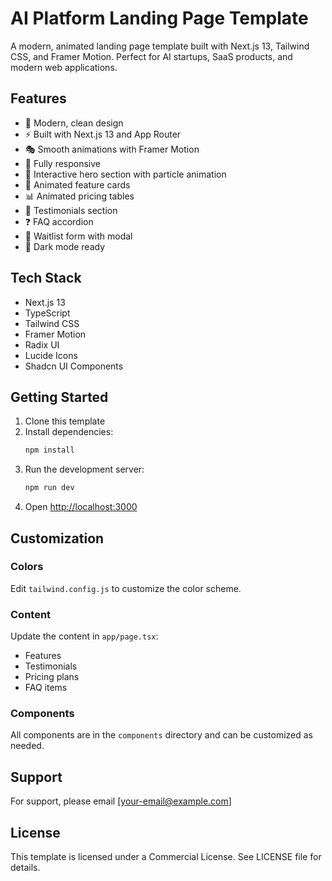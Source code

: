 # AI Platform Landing Page Template

A modern, animated landing page template built with Next.js 13, Tailwind CSS, and Framer Motion. Perfect for AI startups, SaaS products, and modern web applications.

## Features

- 🎨 Modern, clean design
- ⚡ Built with Next.js 13 and App Router
- 🎭 Smooth animations with Framer Motion
- 📱 Fully responsive
- 🎯 Interactive hero section with particle animation
- 💫 Animated feature cards
- 📊 Animated pricing tables
- 🤝 Testimonials section
- ❓ FAQ accordion
- 🎉 Waitlist form with modal
- 🌙 Dark mode ready

## Tech Stack

- Next.js 13
- TypeScript
- Tailwind CSS
- Framer Motion
- Radix UI
- Lucide Icons
- Shadcn UI Components

## Getting Started

1. Clone this template
2. Install dependencies:
   ```bash
   npm install
   ```
3. Run the development server:
   ```bash
   npm run dev
   ```
4. Open [http://localhost:3000](http://localhost:3000)

## Customization

### Colors
Edit `tailwind.config.js` to customize the color scheme.

### Content
Update the content in `app/page.tsx`:
- Features
- Testimonials
- Pricing plans
- FAQ items

### Components
All components are in the `components` directory and can be customized as needed.

## Support

For support, please email [your-email@example.com]

## License

This template is licensed under a Commercial License. See LICENSE file for details.
